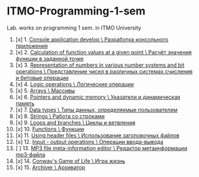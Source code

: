# ITMO-Programming-1-sem
Lab. works on programming 1 sem. in ITMO University

1. [x] 1. [Console application develop \ Разработка консольного приложения](#)
2. [x] 2. [Calculation of function values at a given point \ Расчёт значения функции в заданной точке](#)
3. [x] 3. [Representation of numbers in various number systems and bit operations \ Представление чисел в различных системах счисления и битовые операции](https://github.com/geySerP/ITMO-Programming-1-sem/tree/master/Lab%203)
4. [x] 4. [Logic operations \ Логические операции](https://github.com/geySerP/ITMO-Programming-1-sem/tree/master/Lab%204)
5. [x] 5. [Arrays \ Массивы](https://github.com/geySerP/ITMO-Programming-1-sem/tree/master/Lab%205)
6. [x] 6. [Pointers and dynamic memory \ Указатели и динамическая память](https://github.com/geySerP/ITMO-Programming-1-sem/tree/master/Lab%206)
7. [x] 7. [Data types \ Типы данных, определяемые пользователем](https://github.com/geySerP/ITMO-Programming-1-sem/tree/master/Lab%207)
8. [x] 8. [Strings \ Работа со строками](https://github.com/geySerP/ITMO-Programming-1-sem/tree/master/Lab%208)
9. [x] 9. [Loops and branches \ Циклы и ветвления](https://github.com/geySerP/ITMO-Programming-1-sem/tree/master/Lab%209)
10. [x] 10. [Functions \ Функции](https://github.com/geySerP/ITMO-Programming-1-sem/tree/master/Lab%2010)
11. [x] 11. [Using header files \ Использование заголовочных файлов](https://github.com/geySerP/ITMO-Programming-1-sem/tree/master/Lab%2011)
12. [x] 12. [Input - output operations \ Операции ввода-вывода](https://github.com/geySerP/ITMO-Programming-1-sem/tree/master/Lab%2012)
13. [ ] 13. [MP3 file meta-information editor \ Редактор метаинформации mp3-файла](#)
14. [x] 14. [Conway's Game of Life \ Игра жизнь](https://github.com/geySerP/ITMO-Programming-1-sem/tree/master/Lab%2014)
15. [x] 15. [Archiver \ Архиватор](https://github.com/geySerP/ITMO-Programming-1-sem/tree/master/Lab%2015)
